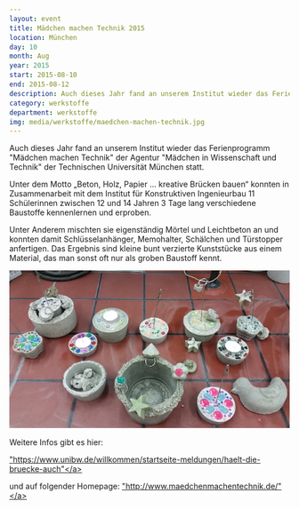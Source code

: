 ```yaml
---
layout: event
title: Mädchen machen Technik 2015
location: München
day: 10
month: Aug
year: 2015
start: 2015-08-10
end: 2015-08-12
description: Auch dieses Jahr fand an unserem Institut wieder das Ferienprogramm "Mädchen machen Technik" der Agentur "Mädchen in Wissenschaft und Technik" der Technischen Universität München statt.
category: werkstoffe
department: werkstoffe
img: media/werkstoffe/maedchen-machen-technik.jpg
---
```



Auch dieses Jahr fand an unserem Institut wieder das Ferienprogramm "Mädchen machen Technik" der Agentur "Mädchen in Wissenschaft und Technik" der Technischen Universität München statt.

Unter dem Motto „Beton, Holz, Papier … kreative Brücken bauen“ konnten in Zusammenarbeit mit dem Institut für Konstruktiven Ingenieurbau 11 Schülerinnen zwischen 12 und 14 Jahren 3 Tage lang verschiedene Baustoffe kennenlernen und erproben.

Unter Anderem mischten sie eigenständig Mörtel und Leichtbeton an und konnten damit Schlüsselanhänger, Memohalter, Schälchen und Türstopper anfertigen. Das Ergebnis sind kleine bunt verzierte Kunststücke aus einem Material, das man sonst oft nur als groben Baustoff kennt.

<img src="media/werkstoffe/maedchen-machen-technik.jpg">


Weitere Infos gibt es hier:

<a href="https://www.unibw.de/willkommen/startseite-meldungen/haelt-die-bruecke-auch">"https://www.unibw.de/willkommen/startseite-meldungen/haelt-die-bruecke-auch"</a> 

und auf folgender Homepage: <a href="http://www.maedchenmachentechnik.de/">"http://www.maedchenmachentechnik.de/"</a> 
